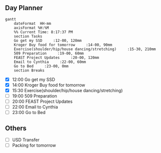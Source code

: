## Day Planner
```mermaid
gantt
    dateFormat  HH-mm
    axisFormat %H:%M
    %% Current Time: 8:17:37 PM
    section Tasks
    Go get my SSD     :12-00, 120mm
    Kroger Buy food for tomorrow     :14-00, 90mm
    Exercise(shoulder/hip/house dancing/stretching)     :15-30, 210mm
    509 Preparation     :19-00, 60mm
    FEAST Project Updates     :20-00, 120mm
    Email to Cynthia     :22-00, 60mm
    Go to Bed     :23-00, 0mm
    section Breaks

```

- [x] 12:00 Go get my SSD
- [x] 14:00 Kroger Buy food for tomorrow
- [x] 15:30 Exercise(shoulder/hip/house dancing/stretching)
- [ ] 19:00 509 Preparation
- [ ] 20:00 FEAST Project Updates
- [ ] 22:00 Email to Cynthia
- [ ] 23:00 Go to Bed

## Others
- [ ] USD Transfer
- [ ] Packing for tomorrow